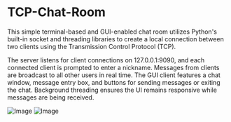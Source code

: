 # TCP-Chat-Room

This simple terminal-based and GUI-enabled chat room utilizes Python's built-in socket and threading libraries to create a local connection between two clients using the Transmission Control Protocol (TCP). 

The server listens for client connections on 127.0.0.1:9090, and each connected client is prompted to enter a nickname. Messages from clients are broadcast to all other users in real time. The GUI client features a chat window, message entry box, and buttons for sending messages or exiting the chat. Background threading ensures the UI remains responsive while messages are being received.


![Image](https://github.com/user-attachments/assets/8923987d-9619-4101-9b89-0edae909b990)
![Image](https://github.com/user-attachments/assets/ec74891f-1fd9-4ba7-926c-b1cb600dbac1)

